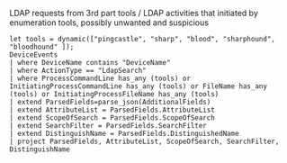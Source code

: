 LDAP requests from 3rd part tools / LDAP activities that initiated by enumeration tools, possibly unwanted and suspicious
```kql
let tools = dynamic(["pingcastle", "sharp", "blood", "sharphound", "bloodhound" ]);
DeviceEvents
| where DeviceName contains "DeviceName"
| where ActionType == "LdapSearch"
| where ProcessCommandLine has_any (tools) or InitiatingProcessCommandLine has_any (tools) or FileName has_any (tools) or InitiatingProcessFileName has_any (tools)
| extend ParsedFields=parse_json(AdditionalFields)
| extend AttributeList = ParsedFields.AttributeList
| extend ScopeOfSearch = ParsedFields.ScopeOfSearch
| extend SearchFilter = ParsedFields.SearchFilter
| extend DistinguishName = ParsedFields.DistinguishedName
| project ParsedFields, AttributeList, ScopeOfSearch, SearchFilter, DistinguishName
